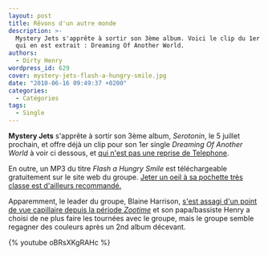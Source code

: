 ```yaml
---
layout: post
title: Rêvons d'un autre monde
description: >-
  Mystery Jets s'apprête à sortir son 3ème album. Voici le clip du 1er single
  qui en est extrait : Dreaming Of Another World.
authors:
  - Dirty Henry
wordpress_id: 629
cover: mystery-jets-flash-a-hungry-smile.jpg
date: "2010-06-16 09:49:37 +0200"
categories:
  - Catégories
tags:
  - Single
---
```


**Mystery Jets** s'apprête à sortir son 3ème album, _Serotonin_, le 5 juillet
prochain, et offre déjà un clip pour son 1er single _Dreaming Of Another World_
à voir ci dessous, et
[qui n'est pas une reprise de Telephone](http://www.youtube.com/watch?v=-mdyFdgUNfI).

En outre, un MP3 du titre _Flash a Hungry Smile_ est téléchargeable gratuitement
sur le site web du groupe.
[Jeter un oeil à sa pochette très classe est d'ailleurs recommandé.](http://mysteryjets.com/flashasmile/front.jpg)

Apparemment, le leader du groupe, Blaine Harrison,
[s'est assagi d'un point de vue capillaire depuis la période _Zootime_](http://www.youtube.com/watch?v=hMjy44EbOtE)
et son papa/bassiste Henry a choisi de ne plus faire les tournées avec le
groupe, mais le groupe semble regagner des couleurs après un 2nd album décevant.

{% youtube oBRsXKgRAHc %}
